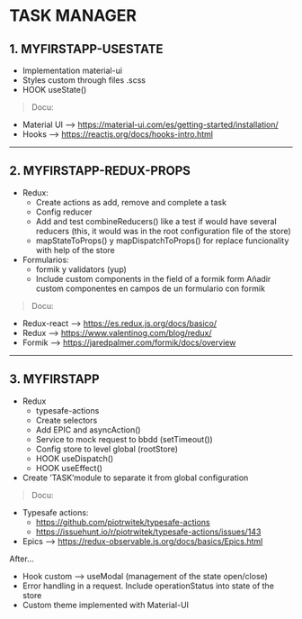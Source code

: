 # TASK MANAGER

## 1. MYFIRSTAPP-USESTATE
- Implementation material-ui
- Styles custom through files .scss
- HOOK useState()


> Docu:
  - Material UI —> https://material-ui.com/es/getting-started/installation/
  - Hooks —> https://reactjs.org/docs/hooks-intro.html
---

## 2. MYFIRSTAPP-REDUX-PROPS
- Redux:
  - Create actions as add, remove and complete a task
  - Config reducer
  - Add and test combineReducers() like a test if would have several reducers (this, it would was in the root configuration file of the store)
  - mapStateToProps() y mapDispatchToProps() for replace funcionality with help of the store
- Formularios:
  - formik y validators (yup)
  - Include custom components in the field <Field> of a formik form Añadir custom componentes en campos <field> de un formulario con formik

> Docu:
 - Redux-react —> https://es.redux.js.org/docs/basico/
 - Redux —> https://www.valentinog.com/blog/redux/
 - Formik —> https://jaredpalmer.com/formik/docs/overview 

---

## 3. MYFIRSTAPP
- Redux
  - typesafe-actions
  -  Create selectors
  - Add EPIC and asyncAction()
  - Service to mock request to bbdd (setTimeout())
  - Config store to level global (rootStore)
  - HOOK useDispatch()
  - HOOK useEffect()
- Create ’TASK’module to separate it from global configuration


> Docu:
  - Typesafe actions:
      - https://github.com/piotrwitek/typesafe-actions
      - https://issuehunt.io/r/piotrwitek/typesafe-actions/issues/143
  - Epics —> https://redux-observable.js.org/docs/basics/Epics.html
  
  
After...
- Hook custom --> useModal (management of the state open/close)
- Error handling  in a request. Include operationStatus into state of the store
- Custom theme implemented with Material-UI
